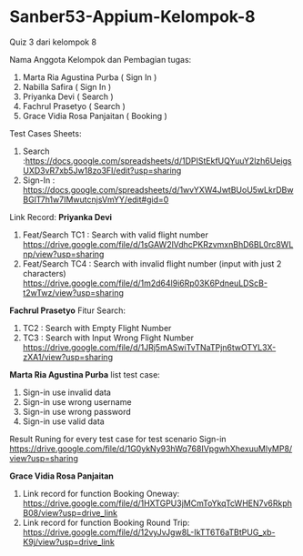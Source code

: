# Sanber53-Appium-Kelompok-8

Quiz 3 dari kelompok 8

Nama Anggota Kelompok dan Pembagian tugas:

1. Marta Ria Agustina Purba ( Sign In )
2. Nabilla Safira ( Sign In )
3. Priyanka Devi ( Search )
4. Fachrul Prasetyo ( Search )
5. Grace Vidia Rosa Panjaitan ( Booking )

Test Cases Sheets:

1. Search :https://docs.google.com/spreadsheets/d/1DPIStEkfUQYuuY2lzh6UeigsUXD3vR7xb5Jw18zo3FI/edit?usp=sharing
2. Sign-In : https://docs.google.com/spreadsheets/d/1wvYXW4JwtBUoU5wLkrDBwBGlT7h1w7IMwutcnjsVmYY/edit#gid=0

Link Record:
**Priyanka Devi**

1. Feat/Search TC1 : Search with valid flight number
   https://drive.google.com/file/d/1sGAW2lVdhcPKRzvmxnBhD6BL0rc8WLnp/view?usp=sharing
2. Feat/Search TC4 : Search with invalid flight number (input with just 2 characters)
   https://drive.google.com/file/d/1m2d64l9i6Rp03K6PdneuLDScB-t2wTwz/view?usp=sharing

**Fachrul Prasetyo**
Fitur Search:

1. TC2 : Search with Empty Flight Number
2. TC3 : Search with Input Wrong Flight Number
   https://drive.google.com/file/d/1JRj5mASwiTvTNaTPjn6twOTYL3X-zXA1/view?usp=sharing
   

**Marta Ria Agustina Purba**
list test case:
1. Sign-in use invalid data
2. Sign-in use wrong username
3. Sign-in use wrong password
4. Sign-in use valid data

Result Runing for every test case for test scenario Sign-in
https://drive.google.com/file/d/1G0ykNy93hWq768IVpgwhXhexuuMlyMP8/view?usp=sharing 


**Grace Vidia Rosa Panjaitan**

1. Link record for function Booking Oneway: https://drive.google.com/file/d/1HXTGPU3jMCmToYkqTcWHEN7v6RkphB08/view?usp=drive_link
2. Link record for function Booking Round Trip: https://drive.google.com/file/d/12vyJvJgw8L-IkTT6T6aTBtPUG_xb-K9j/view?usp=drive_link
